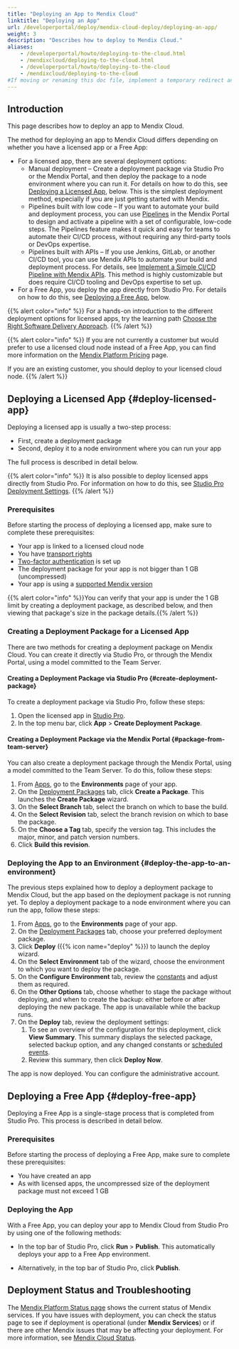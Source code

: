 ```yaml
---
title: "Deploying an App to Mendix Cloud"
linktitle: "Deploying an App"
url: /developerportal/deploy/mendix-cloud-deploy/deploying-an-app/
weight: 3
description: "Describes how to deploy to Mendix Cloud."
aliases:
    - /developerportal/howto/deploying-to-the-cloud.html
    - /mendixcloud/deploying-to-the-cloud.html
    - /developerportal/howto/deploying-to-the-cloud
    - /mendixcloud/deploying-to-the-cloud
#If moving or renaming this doc file, implement a temporary redirect and let the respective team know they should update the URL in the product. See Mapping to Products for more details.
---
```


## Introduction

This page describes how to deploy an app to Mendix Cloud.

The method for deploying an app to Mendix Cloud differs depending on whether you have a licensed app or a Free App:

* For a licensed app, there are several deployment options:
    * Manual deployment – Create a deployment package via Studio Pro or the Mendix Portal, and then deploy the package to a node environment where you can run it. For details on how to do this, see [Deploying a Licensed App](#deploy-licensed-app), below. This is the simplest deployment method, especially if you are just getting started with Mendix.
    * Pipelines built with low code – If you want to automate your build and deployment process, you can use [Pipelines](/developerportal/deploy/pipelines/) in the Mendix Portal to design and activate a pipeline with a set of configurable, low-code steps. The Pipelines feature makes it quick and easy for teams to automate their CI/CD process, without requiring any third-party tools or DevOps expertise.
    * Pipelines built with APIs – If you use Jenkins, GitLab, or another CI/CD tool, you can use Mendix APIs to automate your build and deployment process. For details, see [Implement a Simple CI/CD Pipeline with Mendix APIs](/howto/integration/implement-cicd-pipeline/). This method is highly customizable but does require CI/CD tooling and DevOps expertise to set up.
* For a Free App, you deploy the app directly from Studio Pro. For details on how to do this, see [Deploying a Free App](#deploy-free-app), below.

{{% alert color="info" %}}
For a hands-on introduction to the different deployment options for licensed apps, try the learning path [Choose the Right Software Delivery Approach](https://academy.mendix.com/link/paths/156/Choose-the-Right-Software-Delivery-Approach).
{{% /alert %}}

{{% alert color="info" %}}
If you are not currently a customer but would prefer to use a licensed cloud node instead of a Free App, you can find more information on the [Mendix Platform Pricing](https://www.mendix.com/pricing) page.

If you are an existing customer, you should deploy to your licensed cloud node.
{{% /alert %}}

## Deploying a Licensed App {#deploy-licensed-app}

 Deploying a licensed app is usually a two-step process:

* First, create a deployment package
* Second, deploy it to a node environment where you can run your app

The full process is described in detail below.

{{% alert color="info" %}}
It is also possible to deploy licensed apps directly from Studio Pro. For information on how to do this, see [Studio Pro Deployment Settings](/developerportal/deploy/studio-deployment-settings/).
{{% /alert %}}

### Prerequisites

Before starting the process of deploying a licensed app, make sure to complete these prerequisites:

* Your app is linked to a licensed cloud node
* You have [transport rights](/developerportal/deploy/node-permissions/#transport-rights)
* [Two-factor authentication](/developerportal/deploy/two-factor-authentication/) is set up
* The deployment package for your app is not bigger than 1 GB (uncompressed)
* Your app is using a [supported Mendix version](/releasenotes/studio-pro/lts-mts/#major-version)

{{% alert color="info" %}}You can verify that your app is under the 1 GB limit by creating a deployment package, as described below, and then viewing that package's size in the package details.{{% /alert %}}

### Creating a Deployment Package for a Licensed App

There are two methods for creating a deployment package on Mendix Cloud. You can create it directly via Studio Pro, or through the Mendix Portal, using a model committed to the Team Server.

#### Creating a Deployment Package via Studio Pro {#create-deployment-package}

To create a deployment package via Studio Pro, follow these steps:

1. Open the licensed app in [Studio Pro](https://marketplace.mendix.com/link/studiopro/).
2. In the top menu bar, click **App** > **Create Deployment Package**.

#### Creating a Deployment Package via the Mendix Portal {#package-from-team-server}

You can also create a deployment package through the Mendix Portal, using a model committed to the Team Server. To do this, follow these steps:

1. From [Apps](https://sprintr.home.mendix.com), go to the **Environments** page of your app.
2. On the [Deployment Packages](/developerportal/deploy/environments/#deployment-packages-tab) tab, click **Create a Package**. This launches the **Create Package** wizard.
3. On the **Select Branch** tab, select the branch on which to base the build.
4. On the **Select Revision** tab, select the branch revision on which to base the package.
5. On the **Choose a Tag** tab, specify the version tag. This includes the major, minor, and patch version numbers.
6. Click **Build this revision**.

### Deploying the App to an Environment {#deploy-the-app-to-an-environment}

The previous steps explained how to deploy a deployment package to Mendix Cloud, but the app based on the deployment package is not running yet. To deploy a deployment package to a node environment where you can run the app, follow these steps:

1. From [Apps](https://sprintr.home.mendix.com), go to the **Environments** page of your app.
2. On the [Deployment Packages](/developerportal/deploy/environments/#deployment-packages-tab) tab, choose your preferred deployment package.
3. Click **Deploy** ({{% icon name="deploy" %}}) to launch the deploy wizard.
4. On the **Select Environment** tab of the wizard, choose the environment to which you want to deploy the package.
5. On the **Configure Environment** tab, review the [constants](/refguide/constants/) and adjust them as required.
6. On the **Other Options** tab, choose whether to stage the package without deploying, and when to create the backup: either before or after deploying the new package. The app is unavailable while the backup runs.
7. On the **Deploy** tab, review the deployment settings:
    1. To see an overview of the configuration for this deployment, click **View Summary**. This summary displays the selected package, selected backup option, and any changed constants or [scheduled events](/refguide/scheduled-events/).
    2. Review this summary, then click **Deploy Now**.

The app is now deployed. You can configure the administrative account.

## Deploying a Free App {#deploy-free-app}

Deploying a Free App is a single-stage process that is completed from Studio Pro. This process is described in detail below.

### Prerequisites

Before starting the process of deploying a Free App, make sure to complete these prerequisites:

* You have created an app
* As with licensed apps, the uncompressed size of the deployment package must not exceed 1 GB

### Deploying the App

With a Free App, you can deploy your app to Mendix Cloud from Studio Pro by using one of the following methods:

* In the top bar of Studio Pro, click **Run** > **Publish**. This automatically deploys your app to a Free App environment.

* Alternatively, in the top bar of Studio Pro, click **Publish**.


## Deployment Status and Troubleshooting

The [Mendix Platform Status page](https://status.mendix.com/) shows the current status of Mendix services. If you have issues with deployment, you can check the status page to see if deployment is operational (under **Mendix Services**) or if there are other Mendix issues that may be affecting your deployment. For more information, see [Mendix Cloud Status](/developerportal/deploy/mendix-cloud-status/).
